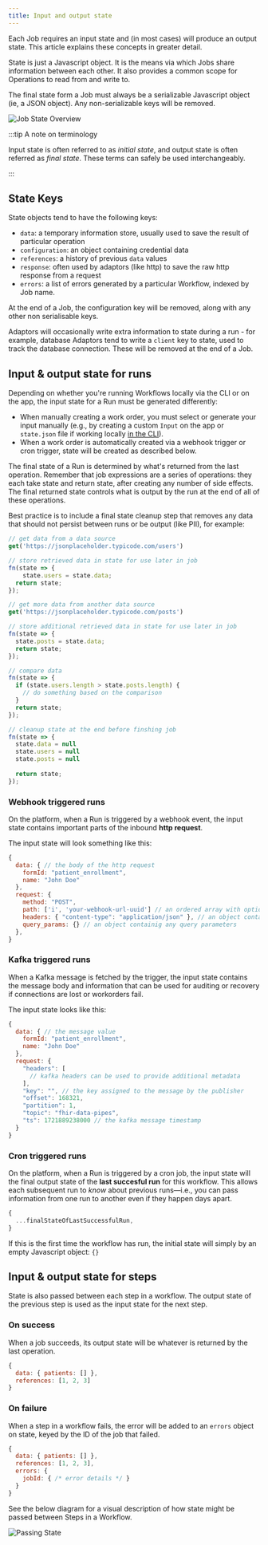 ```yaml
---
title: Input and output state
---
```


Each Job requires an input state and (in most cases) will produce an output
state. This article explains these concepts in greater detail.

State is just a Javascript object. It is the means via which Jobs share
information between each other. It also provides a common scope for Operations
to read from and write to.

The final state form a Job must always be a serializable Javascript object (ie,
a JSON object). Any non-serializable keys will be removed.

![Job State Overview](/img/state-javascript.png)

:::tip A note on terminology

Input state is often referred to as _initial state_, and output state is often
referred as _final state_. These terms can safely be used interchangeably.

:::

## State Keys

State objects tend to have the following keys:

- `data`: a temporary information store, usually used to save the result of
  particular operation
- `configuration`: an object containing credential data
- `references`: a history of previous `data` values
- `response`: often used by adaptors (like http) to save the raw http response
  from a request
- `errors`: a list of errors generated by a particular Workflow, indexed by Job
  name.

At the end of a Job, the configuration key will be removed, along with any other
non serialisable keys.

Adaptors will occasionally write extra information to state during a run - for
example, database Adaptors tend to write a `client` key to state, used to track
the database connection. These will be removed at the end of a Job.

## Input & output state for runs

Depending on whether you're running Workflows locally via the CLI or on the app, the input
state for a Run must be generated differently:

- When manually creating a work order, you must select or generate your input
  manually (e.g., by creating a custom `Input` on the app or `state.json` file
  if working locally [in the CLI](../build-for-developers/cli-intro.md)).
- When a work order is automatically created via a webhook trigger or cron
  trigger, state will be created as described below.

The final state of a Run is determined by what's returned from the last
operation. Remember that job expressions are a series of operations: they each
take state and return state, after creating any number of side effects. The final returned
state controls what is output by the run at the end of all of these operations.

Best practice is to include a final state cleanup step that removes any data
that should not persist between runs or be output (like PII), for example:

```js
// get data from a data source
get('https://jsonplaceholder.typicode.com/users')

// store retrieved data in state for use later in job
fn(state => {
    state.users = state.data;
  return state;
});

// get more data from another data source
get('https://jsonplaceholder.typicode.com/posts')

// store additional retrieved data in state for use later in job
fn(state => {
  state.posts = state.data;
  return state;
});

// compare data
fn(state => {
  if (state.users.length > state.posts.length) {
    // do something based on the comparison
  }
  return state;
});

// cleanup state at the end before finshing job
fn(state => {
  state.data = null
  state.users = null
  state.posts = null
 
  return state;
});
```

### Webhook triggered runs

On the platform, when a Run is triggered by a webhook event, the input state
contains important parts of the inbound **http request**.

The input state will look something like this:

```js
{
  data: { // the body of the http request
    formId: "patient_enrollment",
    name: "John Doe"
  },
  request: {
    method: "POST",
    path: ['i', 'your-webhook-url-uuid'] // an ordered array with optional additional paths
    headers: { "content-type": "application/json" }, // an object containing the headers of the request
    query_params: {} // an object containig any query parameters
  },
}
```

### Kafka triggered runs

When a Kafka message is fetched by the trigger, the input state contains the
message body and information that can be used for auditing or recovery if
connections are lost or workorders fail.

The input state looks like this:

```js
{
  data: { // the message value
    formId: "patient_enrollment",
    name: "John Doe"
  },
  request: {
    "headers": [
      // kafka headers can be used to provide additional metadata
    ],
    "key": "", // the key assigned to the message by the publisher
    "offset": 168321,
    "partition": 1,
    "topic": "fhir-data-pipes",
    "ts": 1721889238000 // the kafka message timestamp
  }
}
```

### Cron triggered runs

On the platform, when a Run is triggered by a cron job, the input state will the
final output state of the **last succesful run** for this workflow. This allows
each subsequent run to _know_ about previous runs—i.e., you can pass information
from one run to another even if they happen days apart.

```js
{
  ...finalStateOfLastSuccessfulRun,
}
```

If this is the first time the workflow has run, the initial state will simply by
an empty Javascript object: `{}`

## Input & output state for steps

State is also passed between each step in a workflow. The output state of the
previous step is used as the input state for the next step.

### On success

When a job succeeds, its output state will be whatever is returned by the last
operation.

```js
{
  data: { patients: [] },
  references: [1, 2, 3]
}
```

### On failure

When a step in a workflow fails, the error will be added to an `errors` object
on state, keyed by the ID of the job that failed.

```js
{
  data: { patients: [] },
  references: [1, 2, 3],
  errors: {
    jobId: { /* error details */ }
  }
}
```

See the below diagram for a visual description of how state might be passed
between Steps in a Workflow.

![Passing State](/img/passing-state-steps.png)
